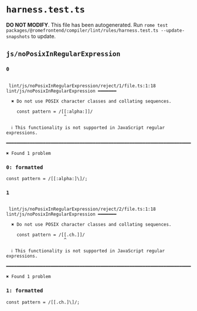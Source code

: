 # `harness.test.ts`

**DO NOT MODIFY**. This file has been autogenerated. Run `rome test packages/@romefrontend/compiler/lint/rules/harness.test.ts --update-snapshots` to update.

## `js/noPosixInRegularExpression`

### `0`

```

 lint/js/noPosixInRegularExpression/reject/1/file.ts:1:18 lint/js/noPosixInRegularExpression ━━━━━━━

  ✖ Do not use POSIX character classes and collating sequences.

    const pattern = /[[:alpha:]]/
                      ^

  ℹ This functionality is not supported in JavaScript regular expressions.

━━━━━━━━━━━━━━━━━━━━━━━━━━━━━━━━━━━━━━━━━━━━━━━━━━━━━━━━━━━━━━━━━━━━━━━━━━━━━━━━━━━━━━━━━━━━━━━━━━━━

✖ Found 1 problem

```

### `0: formatted`

```
const pattern = /[[:alpha:]\]/;

```

### `1`

```

 lint/js/noPosixInRegularExpression/reject/2/file.ts:1:18 lint/js/noPosixInRegularExpression ━━━━━━━

  ✖ Do not use POSIX character classes and collating sequences.

    const pattern = /[[.ch.]]/
                      ^

  ℹ This functionality is not supported in JavaScript regular expressions.

━━━━━━━━━━━━━━━━━━━━━━━━━━━━━━━━━━━━━━━━━━━━━━━━━━━━━━━━━━━━━━━━━━━━━━━━━━━━━━━━━━━━━━━━━━━━━━━━━━━━

✖ Found 1 problem

```

### `1: formatted`

```
const pattern = /[[.ch.]\]/;

```
